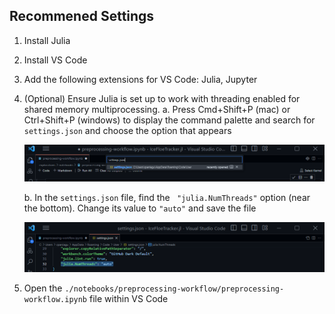 ## Recommened Settings
1. Install Julia
2. Install VS Code
3. Add the following extensions for VS Code: Julia, Jupyter
4. (Optional) Ensure Julia is set up to work with threading enabled for shared memory multiprocessing.
   a. Press Cmd+Shift+P (mac) or Ctrl+Shift+P (windows) to display the command palette and search for `settings.json` and choose the option that appears
   
    ![Alt text](imgs/settings.png)
    
   b. In the `settings.json` file, find the ` "julia.NumThreads"` option (near the bottom). Change its value to `"auto"` and save the file
   
   ![Alt text](imgs/set-threads-auto.png)

5. Open the `./notebooks/preprocessing-workflow/preprocessing-workflow.ipynb` file within VS Code